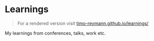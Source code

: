 Learnings
===
> For a rendered version visit [timo-reymann.github.io/learnings/](https://timo-reymann.github.io/learnings/)

My learnings from conferences, talks, work etc.
